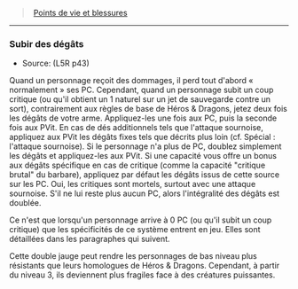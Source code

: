 ﻿---
!GenericItem
Name: Subir des dégâts
Source: (L5R p43)
Id: l5r_hitpoints_hd.md#subir-des-dégâts
ParentLink: l5r_hitpoints_hd.md#points-de-vie-et-blessures
ParentName: Points de vie et blessures
NameLevel: 3
Attributes: {}
AttributesDictionary: >+
  {}

---
> [Points de vie et blessures](hd_l5r_hitpoints.md)

---

### Subir des dégâts

- Source: (L5R p43)

Quand un personnage reçoit des dommages, il perd tout d'abord « normalement » ses PC. Cependant, quand un personnage subit un coup critique (ou qu'il obtient un 1 naturel sur un jet de sauvegarde contre un sort), contrairement aux règles de base de Héros & Dragons, jetez deux fois les dégâts de votre arme. Appliquez-les une fois aux PC, puis la seconde fois aux PVit. En cas de dés additionnels tels que l'attaque sournoise, appliquez aux PVit les dégâts fixes tels que décrits plus loin (cf. Spécial : l'attaque sournoise). Si le personnage n'a plus de PC, doublez simplement les dégâts et appliquez-les aux PVit. Si une capacité vous offre un bonus aux dégâts spécifique en cas de critique (comme la capacité "critique brutal" du barbare), appliquez par défaut les dégâts issus de cette source sur les PC. Oui, les critiques sont mortels, surtout avec une attaque sournoise. S'il ne lui reste plus aucun PC, alors l'intégralité des dégâts est doublée.

Ce n'est que lorsqu'un personnage arrive à 0 PC (ou qu'il subit un coup critique) que les spécificités de ce système entrent en jeu. Elles sont détaillées dans les paragraphes qui suivent.

Cette double jauge peut rendre les personnages de bas niveau plus résistants que leurs homologues de Héros & Dragons. Cependant, à partir du niveau 3, ils deviennent plus fragiles face à des créatures puissantes.

